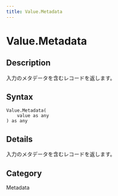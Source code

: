 ```yaml
---
title: Value.Metadata
---
```


# Value.Metadata


## Description

入力のメタデータを含むレコードを返します。


## Syntax

```powerquery
Value.Metadata(
    value as any
) as any
```


## Details

入力のメタデータを含むレコードを返します。



## Category
Metadata
